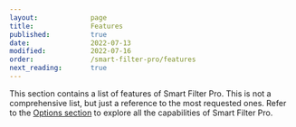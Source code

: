 ```yaml
---
layout:             page
title:              Features
published:          true
date:               2022-07-13
modified:           2022-07-16
order:              /smart-filter-pro/features
next_reading:       true
---
```

  
This section contains a list of features of Smart Filter Pro. This is not a comprehensive list, but just a reference to the most requested ones. Refer to the [Options section](../options/index.md) to explore all the capabilities of Smart Filter Pro.